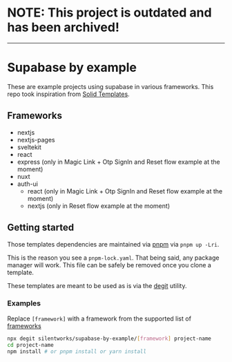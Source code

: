 # NOTE: This project is outdated and has been archived!
<hr />

# Supabase by example

These are example projects using supabase in various frameworks. This repo took inspiration from [Solid Templates](https://github.com/solidjs/templates).

## Frameworks

- nextjs
- nextjs-pages
- sveltekit
- react
- express (only in Magic Link + Otp SignIn and Reset flow example at the moment)
- nuxt
- auth-ui
  - react (only in Magic Link + Otp SignIn and Reset flow example at the moment)
  - nextjs (only in Reset flow example at the moment)

## Getting started

Those templates dependencies are maintained via [pnpm](https://pnpm.io) via `pnpm up -Lri`.

This is the reason you see a `pnpm-lock.yaml`. That being said, any package manager will work. This file can be safely be removed once you clone a template.

These templates are meant to be used as is via the [degit](https://github.com/Rich-Harris/degit) utility.

### Examples

Replace `[framework]` with a framework from the supported list of [frameworks](#Frameworks)

```bash
npx degit silentworks/supabase-by-example/[framework] project-name
cd project-name
npm install # or pnpm install or yarn install
```

